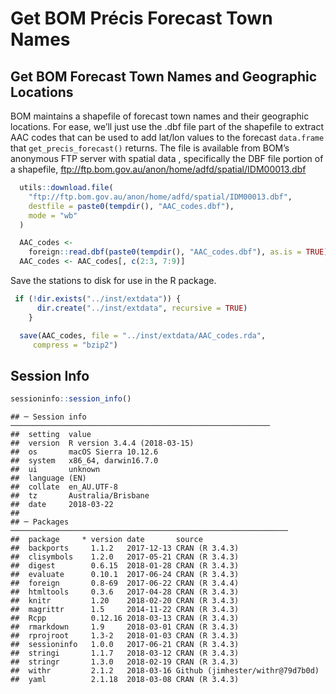 Get BOM Précis Forecast Town Names
================

## Get BOM Forecast Town Names and Geographic Locations

BOM maintains a shapefile of forecast town names and their geographic
locations. For ease, we’ll just use the .dbf file part of the shapefile
to extract AAC codes that can be used to add lat/lon values to the
forecast `data.frame` that `get_precis_forecast()` returns. The file is
available from BOM’s anonymous FTP server with spatial data ,
specifically the DBF file portion of a shapefile,
<ftp://ftp.bom.gov.au/anon/home/adfd/spatial/IDM00013.dbf>

``` r
  utils::download.file(
    "ftp://ftp.bom.gov.au/anon/home/adfd/spatial/IDM00013.dbf",
    destfile = paste0(tempdir(), "AAC_codes.dbf"),
    mode = "wb"
  )

  AAC_codes <-
    foreign::read.dbf(paste0(tempdir(), "AAC_codes.dbf"), as.is = TRUE)
  AAC_codes <- AAC_codes[, c(2:3, 7:9)]
```

Save the stations to disk for use in the R package.

``` r
 if (!dir.exists("../inst/extdata")) {
      dir.create("../inst/extdata", recursive = TRUE)
    }

  save(AAC_codes, file = "../inst/extdata/AAC_codes.rda",
     compress = "bzip2")
```

## Session Info

``` r
sessioninfo::session_info()
```

    ## ─ Session info ──────────────────────────────────────────────────────────
    ##  setting  value                       
    ##  version  R version 3.4.4 (2018-03-15)
    ##  os       macOS Sierra 10.12.6        
    ##  system   x86_64, darwin16.7.0        
    ##  ui       unknown                     
    ##  language (EN)                        
    ##  collate  en_AU.UTF-8                 
    ##  tz       Australia/Brisbane          
    ##  date     2018-03-22                  
    ## 
    ## ─ Packages ──────────────────────────────────────────────────────────────
    ##  package     * version date       source                          
    ##  backports     1.1.2   2017-12-13 CRAN (R 3.4.3)                  
    ##  clisymbols    1.2.0   2017-05-21 CRAN (R 3.4.3)                  
    ##  digest        0.6.15  2018-01-28 CRAN (R 3.4.3)                  
    ##  evaluate      0.10.1  2017-06-24 CRAN (R 3.4.3)                  
    ##  foreign       0.8-69  2017-06-22 CRAN (R 3.4.4)                  
    ##  htmltools     0.3.6   2017-04-28 CRAN (R 3.4.3)                  
    ##  knitr         1.20    2018-02-20 CRAN (R 3.4.3)                  
    ##  magrittr      1.5     2014-11-22 CRAN (R 3.4.3)                  
    ##  Rcpp          0.12.16 2018-03-13 CRAN (R 3.4.3)                  
    ##  rmarkdown     1.9     2018-03-01 CRAN (R 3.4.3)                  
    ##  rprojroot     1.3-2   2018-01-03 CRAN (R 3.4.3)                  
    ##  sessioninfo   1.0.0   2017-06-21 CRAN (R 3.4.3)                  
    ##  stringi       1.1.7   2018-03-12 CRAN (R 3.4.3)                  
    ##  stringr       1.3.0   2018-02-19 CRAN (R 3.4.3)                  
    ##  withr         2.1.2   2018-03-16 Github (jimhester/withr@79d7b0d)
    ##  yaml          2.1.18  2018-03-08 CRAN (R 3.4.3)
